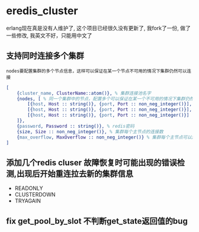 # eredis_cluster

erlang现在真是没有人维护了, 这个项目已经很久没有更新了, 我fork了一份, 做了一些修改, 我英文不好，只能用中文了

## 支持同时连接多个集群

    nodes要配置集群的多个节点信息，这样可以保证在某一个节点不可用的情况下集群仍然可以连接

```erlang
[
    {cluster_name, ClusterName::atom()}, % 集群连接池名字
    {nodes, [ % 同一个集群中的节点，配置多个可以保证在某一个不可用的情况下集群仍然可以连接
        [{host, Host :: string()}, {port, Port :: non_neg_integer()}],
        [{host, Host :: string()}, {port, Port :: non_neg_integer()}],
        [{host, Host :: string()}, {port, Port :: non_neg_integer()}]
    ]},
    {password, Password :: string()}, % redis密码
    {size, Size :: non_neg_integer()}, % 集群每个主节点的连接数
    {max_overflow, MaxOverflow :: non_neg_integer()} % 集群每个主节点可以溢出的连接数
]
```

## 添加几个redis cluser 故障恢复时可能出现的错误检测,出现后开始重连拉去新的集群信息

* READONLY
* CLUSTERDOWN
* TRYAGAIN


## fix get_pool_by_slot 不判断get_state返回值的bug
